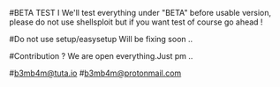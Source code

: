 #BETA TEST I
            We'll test everything under "BETA" before usable version, please do not use shellsploit but if you want test of course go ahead !

#Do not use setup/easysetup
         Will be fixing  soon .. 

#Contribution ? 
         We are open everything.Just pm ..
         
         
#b3mb4m@tuta.io
#b3mb4m@protonmail.com
